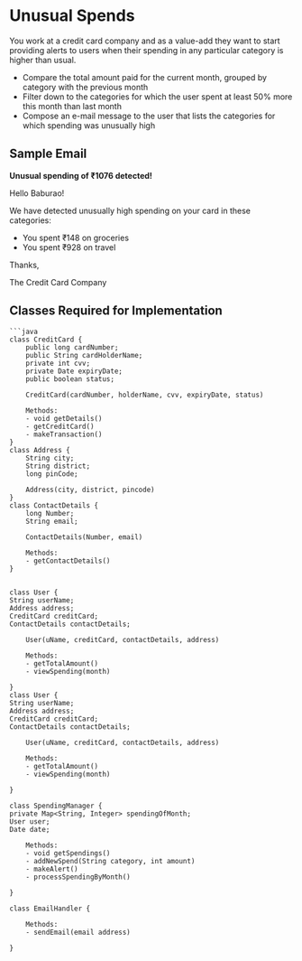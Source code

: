 # Unusual Spends

You work at a credit card company and as a value-add they want to start providing alerts to users when their spending in any particular category is higher than usual.
 - Compare the total amount paid for the current month, grouped by category with the previous month 
 - Filter down to the categories for which the user spent at least 50% more this month than last month
 - Compose an e-mail message to the user that lists the categories for which spending was    unusually high


## Sample Email

**Unusual spending of ₹1076 detected!**

Hello Baburao!

We have detected unusually high spending on your card in these categories:

- You spent ₹148 on groceries
- You spent ₹928 on travel

Thanks,

The Credit Card Company

## Classes Required for Implementation

    ```java
    class CreditCard {
        public long cardNumber;
        public String cardHolderName;
        private int cvv;
        private Date expiryDate;
        public boolean status;

        CreditCard(cardNumber, holderName, cvv, expiryDate, status)

        Methods:
        - void getDetails()
        - getCreditCard()
        - makeTransaction()
    }
    class Address {
        String city;
        String district;
        long pinCode;

        Address(city, district, pincode)
    }
    class ContactDetails {
        long Number;
        String email;

        ContactDetails(Number, email)

        Methods:
        - getContactDetails()
    }


    class User {
    String userName;
    Address address;
    CreditCard creditCard;
    ContactDetails contactDetails;

        User(uName, creditCard, contactDetails, address)

        Methods:
        - getTotalAmount()
        - viewSpending(month)

    }
    class User {
    String userName;
    Address address;
    CreditCard creditCard;
    ContactDetails contactDetails;

        User(uName, creditCard, contactDetails, address)

        Methods:
        - getTotalAmount()
        - viewSpending(month)

    }

    class SpendingManager {
    private Map<String, Integer> spendingOfMonth;
    User user;
    Date date;

        Methods:
        - void getSpendings()
        - addNewSpend(String category, int amount)
        - makeAlert()
        - processSpendingByMonth()

    }

    class EmailHandler {

        Methods:
        - sendEmail(email address)

    }

```


```
